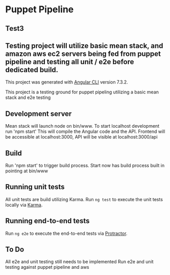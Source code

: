# Puppet Pipeline
## Test3
## Testing project will utilize basic mean stack, and amazon aws ec2 servers being fed from puppet pipeline and testing all unit / e2e before dedicated build. 

This project was generated with [Angular CLI](https://github.com/angular/angular-cli) version 7.3.2.

This project is a testing ground for puppet pipeling utilizing a basic mean stack and e2e testing

## Development server

Mean stack will launch node on bin/www. To start localhost development run 'npm start' This will compile the Angular code and the API. Frontend will be accessible at localhost:3000, API will be visible at localhost:3000/api


## Build

Run 'npm start' to trigger build process. Start now has build process built in pointing at bin/www

## Running unit tests

All unit tests are build utilizing Karma.
Run `ng test` to execute the unit tests locally via [Karma](https://karma-runner.github.io).

## Running end-to-end tests

Run `ng e2e` to execute the end-to-end tests via [Protractor](http://www.protractortest.org/).

## To Do

All e2e and unit testing still needs to be implemented
Run e2e and unit testing against puppet pipeline and aws

